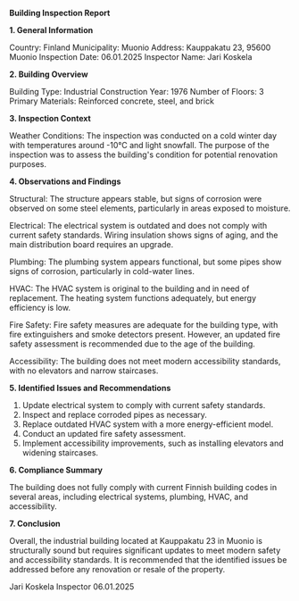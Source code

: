 **Building Inspection Report**

**1. General Information**

Country: Finland
Municipality: Muonio
Address: Kauppakatu 23, 95600 Muonio
Inspection Date: 06.01.2025
Inspector Name: Jari Koskela

**2. Building Overview**

Building Type: Industrial
Construction Year: 1976
Number of Floors: 3
Primary Materials: Reinforced concrete, steel, and brick

**3. Inspection Context**

Weather Conditions: The inspection was conducted on a cold winter day with temperatures around -10°C and light snowfall. The purpose of the inspection was to assess the building's condition for potential renovation purposes.

**4. Observations and Findings**

Structural: The structure appears stable, but signs of corrosion were observed on some steel elements, particularly in areas exposed to moisture.

Electrical: The electrical system is outdated and does not comply with current safety standards. Wiring insulation shows signs of aging, and the main distribution board requires an upgrade.

Plumbing: The plumbing system appears functional, but some pipes show signs of corrosion, particularly in cold-water lines.

HVAC: The HVAC system is original to the building and in need of replacement. The heating system functions adequately, but energy efficiency is low.

Fire Safety: Fire safety measures are adequate for the building type, with fire extinguishers and smoke detectors present. However, an updated fire safety assessment is recommended due to the age of the building.

Accessibility: The building does not meet modern accessibility standards, with no elevators and narrow staircases.

**5. Identified Issues and Recommendations**

1. Update electrical system to comply with current safety standards.
2. Inspect and replace corroded pipes as necessary.
3. Replace outdated HVAC system with a more energy-efficient model.
4. Conduct an updated fire safety assessment.
5. Implement accessibility improvements, such as installing elevators and widening staircases.

**6. Compliance Summary**

The building does not fully comply with current Finnish building codes in several areas, including electrical systems, plumbing, HVAC, and accessibility.

**7. Conclusion**

Overall, the industrial building located at Kauppakatu 23 in Muonio is structurally sound but requires significant updates to meet modern safety and accessibility standards. It is recommended that the identified issues be addressed before any renovation or resale of the property.

Jari Koskela
Inspector
06.01.2025